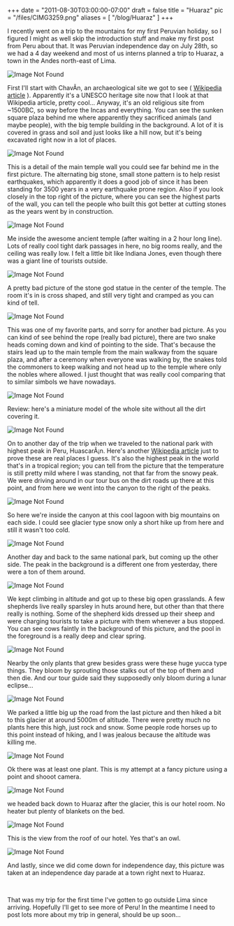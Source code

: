 
+++
date = "2011-08-30T03:00:00-07:00"
draft = false
title = "Huaraz"
pic = "/files/CIMG3259.png"
aliases = [
  "/blog/Huaraz"
]
+++

<p>
I recently went on a trip to the mountains for my first Peruvian holiday, so I figured I might as well skip the introduction stuff and
make my first post from Peru about that.  It was Peruvian independence day on July 28th, so we had a 4 day weekend and most of us interns
planned a trip to Huaraz, a town in the Andes north-east of Lima.  
</p>
<img src = "http://www.justinmccandless.com/uploads/images/huaraz0.jpg" alt = "Image Not Found">
<p>
First I'll start with ChavÃ­n, an archaeological site we got to see (
<a href = "http://en.wikipedia.org/wiki/Chav%C3%ADn_de_Huantar">Wikipedia article</a>
).  Apparently it's a UNESCO heritage site now that I look at that Wikipedia article, pretty cool...  Anyway, it's an old religious site from ~1500BC, so way before the Incas and everything.  You can see the sunken square plaza behind me where apparently they sacrificed animals (and maybe people), with the big temple building in the background.  A lot of it is covered in grass and soil and just looks like a hill now, but it's being excavated right now in a lot of places.
</p>
<img src = "http://www.justinmccandless.com/uploads/images/huaraz1.jpg" alt = "Image Not Found">
<p>
This is a detail of the main temple wall you could see far behind me in the first picture.  The alternating big stone, small stone pattern is to help resist earthquakes, which apparently it does a good job of since it has been standing for 3500 years in a very earthquake prone region.  Also if you look closely in the top right of the picture, where you can see the highest parts of the wall, you can tell the people who built this got better at cutting stones as the years went by in construction.
</p>
<img src = "http://www.justinmccandless.com/uploads/images/huaraz2.jpg" alt = "Image Not Found">
<p>
Me inside the awesome ancient temple (after waiting in a 2 hour long line).  Lots of really cool tight dark passages in here, no big rooms really, and the ceiling was really low.  I felt a little bit like Indiana Jones, even though there was a giant line of tourists outside.
</p>
<img src = "http://www.justinmccandless.com/uploads/images/huaraz3.jpg" alt = "Image Not Found">
<p>
A pretty bad picture of the stone god statue in the center of the temple.  The room it's in is cross shaped, and still very tight and cramped as you can kind of tell.
</p>
<img src = "http://www.justinmccandless.com/uploads/images/huaraz4.jpg" alt = "Image Not Found">
<p>
This was one of my favorite parts, and sorry for another bad picture.  As you can kind of see behind the rope (really bad picture), there are two snake heads coming down and kind of pointing to the side.  That's because the stairs lead up to the main temple from the main walkway from the square plaza, and after a ceremony when everyone was walking by, the snakes told the commoners to keep walking and not head up to the temple where only the nobles where allowed.  I just thought that was really cool comparing that to similar simbols we have nowadays.
</p>
<img src = "http://www.justinmccandless.com/uploads/images/huaraz5.jpg" alt = "Image Not Found">
<p>
Review: here's a miniature model of the whole site without all the dirt covering it.
</p>
<img src = "http://www.justinmccandless.com/uploads/images/huaraz6.jpg" alt = "Image Not Found">
<p>
On to another day of the trip when we traveled to the national park with highest peak in Peru, HuascarÃ¡n.  Here's another
<a href = "http://en.wikipedia.org/wiki/Huascar%C3%A1n">Wikipedia article</a>
just to prove these are real places I guess.  It's also the highest peak in the world that's in a tropical region; you can tell from the picture that the temperature is still pretty mild where I was standing, not that far from the snowy peak.  We were driving around in our tour bus on the dirt roads up there at this point, and from here we went into the canyon to the right of the peaks.
</p>
<img src = "http://www.justinmccandless.com/uploads/images/huaraz7.jpg" alt = "Image Not Found">
<p>
So here we're inside the canyon at this cool lagoon with big mountains on each side.  I could see glacier type snow only a short hike up from here and still it wasn't too cold.
</p>
<img src = "http://www.justinmccandless.com/uploads/images/huaraz8.jpg" alt = "Image Not Found">
<p>
Another day and back to the same national park, but coming up the other side.  The peak in the background is a different one from yesterday, there were a ton of them around.
</p>
<img src = "http://www.justinmccandless.com/uploads/images/huaraz9.jpg" alt = "Image Not Found">
<p>
We kept climbing in altitude and got up to these big open grasslands.  A few shepherds live really sparsley in huts around here, but other than that there really is nothing.  Some of the shepherd kids dressed up their sheep and were charging tourists to take a picture with them whenever a bus stopped.  You can see cows faintly in the background of this picture, and the pool in the foreground is a really deep and clear spring.
</p>
<img src = "http://www.justinmccandless.com/uploads/images/huaraz10.jpg" alt = "Image Not Found">
<p>
Nearby the only plants that grew besides grass were these huge yucca type things.  They bloom by sprouting those stalks out of the top of them and then die.  And our tour guide said they supposedly only bloom during a lunar eclipse...
</p>
<img src = "http://www.justinmccandless.com/uploads/images/huaraz11.jpg" alt = "Image Not Found">
<p>
We parked a little big up the road from the last picture and then hiked a bit to this glacier at around 5000m of altitude.  There were pretty much no plants here this high, just rock and snow.  Some people rode horses up to this point instead of hiking, and I was jealous because the altitude was killing me.
</p>
<img src = "http://www.justinmccandless.com/uploads/images/huaraz12.jpg" alt = "Image Not Found">
<p>
Ok there was at least one plant.  This is my attempt at a fancy picture using a point and shooot camera.
</p>
<img src = "http://www.justinmccandless.com/uploads/images/huaraz13.jpg" alt = "Image Not Found">
<p>
we headed back down to Huaraz after the glacier, this is our hotel room.  No heater but plenty of blankets on the bed.
</p>
<img src = "http://www.justinmccandless.com/uploads/images/huaraz14.jpg" alt = "Image Not Found">
<p>
This is the view from the roof of our hotel.  Yes that's an owl.
</p>
<img src = "http://www.justinmccandless.com/uploads/images/huaraz15.jpg" alt = "Image Not Found">
<p>
And lastly, since we did come down for independence day, this picture was taken at an independence day parade at a town right next to Huaraz.
<p>
<br>
<p>
That was my trip for the first time I've gotten to go outside Lima since arriving.  Hopefully I'll get to see more of Peru!  In the meantime I need to post lots more about my trip in general, should be up soon...
</p>
